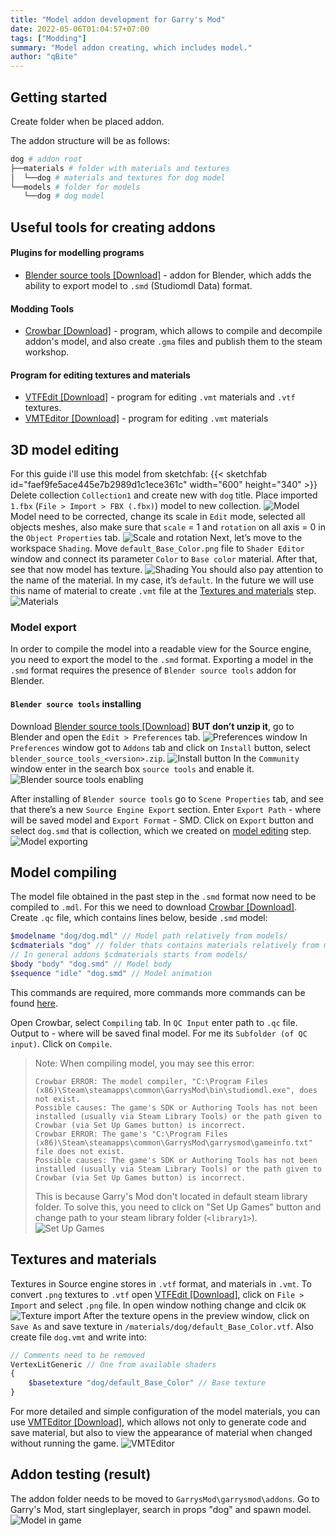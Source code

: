 ```yaml
---
title: "Model addon development for Garry's Mod"
date: 2022-05-06T01:04:57+07:00
tags: ["Modding"]
summary: "Model addon creating, which includes model."
author: "qBite"
---
```


## Getting started
Create folder when be placed addon.

The addon structure will be as follows:
```bash
dog # addon root
├──materials # folder with materials and textures
│  └──dog # materials and textures for dog model
└──models # folder for models
   └──dog # dog model
```

## Useful tools for creating addons
#### Plugins for modelling programs
* [Blender source tools [Download]](http://steamreview.org/BlenderSourceTools/) - addon for Blender, which adds the ability to export model to ``.smd`` (Studiomdl Data) format.
#### Modding Tools
* [Crowbar [Download]](https://github.com/ZeqMacaw/Crowbar/releases/latest) - program, which allows to compile and decompile addon's model, and also create ``.gma`` files  and publish them to the steam workshop.
#### Program for editing textures and materials
* [VTFEdit [Download]](https://nemstools.github.io/pages/VTFLib-Download.html) - program for editing ``.vmt`` materials and ``.vtf`` textures.
* [VMTEditor [Download]](https://github.com/Dima-369/VMT-Editor/releases/latest) - program for editing ``.vmt`` materials

## 3D model editing
For this guide i'll use this model from sketchfab:
{{< sketchfab id="faef9fe5ace445e7b2989d1c1ece361c" width="600" height="340" >}}
Delete collection ``Collection1`` and create new with ``dog`` title. Place imported ``1.fbx`` (``File > Import > FBX (.fbx)``) model to new collection.
![Model](model/solid-model.png)
Model need to be corrected, change its scale in ``Edit`` mode, selected all objects meshes, also make sure that ``scale`` = 1 and ``rotation`` on all axis = 0 in the ``Object Properties`` tab.
![Scale and rotation](model/rotation-and-scale.png)
Next, let’s move to the workspace ``Shading``. Move ``default_Base_Color.png`` file to ``Shader Editor`` window and connect its parameter ``Color`` to ``Base color`` material. After that, see that now model has texture.
![Shading](model/shading.png)
You should also pay attention to the name of the material. In my case, it’s ``default``. In the future we will use this name of material to create ``.vmt`` file at the [Textures and materials](#textures-and-materials) step.
![Materials](model/material.png)

### Model export
In order to compile the model into a readable view for the Source engine, you need to export the model to the ``.smd`` format. Exporting a model in the ``.smd`` format requires the presence of ``Blender source tools`` addon for Blender.

#### ``Blender source tools`` installing
Download [Blender source tools [Download]](http://steamreview.org/BlenderSourceTools/) **BUT don’t unzip it**, go to Blender and open the ``Edit > Preferences`` tab.
![Preferences window](install-blender-source-tools/preferences.png)
In ``Preferences`` window got to ``Addons`` tab and click on ``Install`` button, select ``blender_source_tools_<version>.zip``.
![Install button](install-blender-source-tools/addons.png)
In the ``Community`` window enter in the search box ``source tools`` and enable it.
![Blender source tools enabling](install-blender-source-tools/enable-source-tools.png)

After installing of ``Blender source tools`` go to ``Scene Properties`` tab, and see that there’s a new ``Source Engine Export`` section. Enter ``Export Path`` - where will be saved model and ``Export Format`` - SMD. Click on ``Export`` button and select ``dog.smd`` that is collection, which we created on [model editing](#3d-model-editing) step.
![Model exporting](model/export.png)

## Model compiling
The model file obtained in the past step in the ``.smd`` format now need to be compiled to ``.mdl``. For this we need to download [Crowbar [Download]](https://github.com/ZeqMacaw/Crowbar/releases/latest). Create ``.qc`` file, which contains lines below, beside ``.smd`` model:
```php
$modelname "dog/dog.mdl" // Model path relatively from models/
$cdmaterials "dog" // folder thats contains materials relatively from materials/
// In general addons $cdmaterials starts from models/
$body "body" "dog.smd" // Model body
$sequence "idle" "dog.smd" // Model animation
```
This commands are required, more commands more commands can be found [here](https://developer.valvesoftware.com/wiki/Category:QC_Commands).

Open Crowbar, select ``Compiling`` tab. In ``QC Input`` enter path to ``.qc`` file. Output to - where will be saved final model. For me its ``Subfolder (of QC input)``. Click on ``Compile``.
> Note: When compiling model, you may see this error:
> ```log
> Crowbar ERROR: The model compiler, "C:\Program Files (x86)\Steam\steamapps\common\GarrysMod\bin\studiomdl.exe", does not exist.
> Possible causes: The game's SDK or Authoring Tools has not been installed (usually via Steam Library Tools) or the path given to Crowbar (via Set Up Games button) is incorrect.
> Crowbar ERROR: The game's "C:\Program Files (x86)\Steam\steamapps\common\GarrysMod\garrysmod\gameinfo.txt" file does not exist.
> Possible causes: The game's SDK or Authoring Tools has not been installed (usually via Steam Library Tools) or the path given to Crowbar (via Set Up Games button) is incorrect.
> ```
> This is because Garry's Mod don't located in default steam library folder. To solve this, you need to click on "Set Up Games" button and change path to your steam library folder (``<library1>``).
> ![Set Up Games](compiling/set-up-games.png)

## Textures and materials
Textures in Source engine stores in ``.vtf`` format, and materials in ``.vmt``. To convert ``.png`` textures to ``.vtf`` open [VTFEdit [Download]](https://nemstools.github.io/pages/VTFLib-Download.html), click on ``File > Import`` and select ``.png`` file. In open window nothing change and clcik ``OK``
![Texture import](texture.png)
After the texture opens in the preview window, click on ``Save As`` and save texture in ``/materials/dog/default_Base_Color.vtf``. Also create file ``dog.vmt`` and write into:
```php
// Comments need to be removed
VertexLitGeneric // One from available shaders
{
	$basetexture "dog/default_Base_Color" // Base texture
}
```
For more detailed and simple configuration of the model materials, you can use [VMTEditor [Download]](https://github.com/Dima-369/VMT-Editor/releases/latest), which allows not only to generate code and save material, but also to view the appearance of material when changed without running the game.
![VMTEditor](vmteditor.png)
## Addon testing (result)
The addon folder needs to be moved to ``GarrysMod\garrysmod\addons``. Go to Garry's Mod, start singleplayer, search in props "dog" and spawn model.
![Model in game](model-in-game.png)